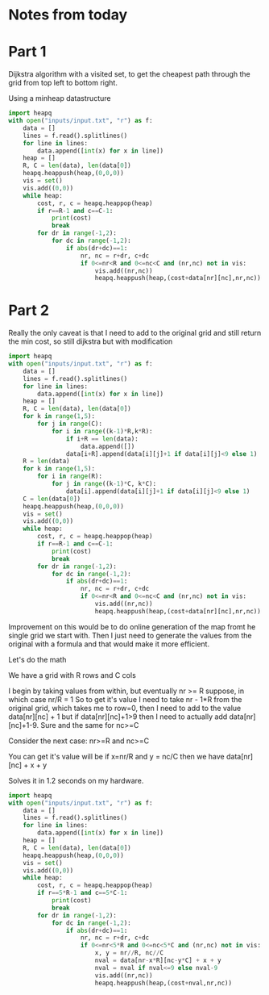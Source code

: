 # Notes from today

# Part 1

Dijkstra algorithm with a visited set, to get the cheapest path through the grid from top left to bottom right.

Using a minheap datastructure

```py
import heapq
with open("inputs/input.txt", "r") as f:
    data = []
    lines = f.read().splitlines()
    for line in lines:
        data.append([int(x) for x in line])
    heap = []
    R, C = len(data), len(data[0])
    heapq.heappush(heap,(0,0,0))
    vis = set()
    vis.add((0,0))
    while heap:
        cost, r, c = heapq.heappop(heap)
        if r==R-1 and c==C-1:
            print(cost)
            break
        for dr in range(-1,2):
            for dc in range(-1,2):
                if abs(dr+dc)==1:
                    nr, nc = r+dr, c+dc
                    if 0<=nr<R and 0<=nc<C and (nr,nc) not in vis:
                        vis.add((nr,nc))
                        heapq.heappush(heap,(cost+data[nr][nc],nr,nc))
```

# Part 2

Really the only caveat is that I need to add to the original grid and still return the min cost, so still dijkstra but with 
modification


```py
import heapq
with open("inputs/input.txt", "r") as f:
    data = []
    lines = f.read().splitlines()
    for line in lines:
        data.append([int(x) for x in line])
    heap = []
    R, C = len(data), len(data[0])
    for k in range(1,5):
        for j in range(C):
            for i in range((k-1)*R,k*R):
                if i+R == len(data):
                    data.append([])
                data[i+R].append(data[i][j]+1 if data[i][j]<9 else 1)
    R = len(data)
    for k in range(1,5):
        for i in range(R):
            for j in range((k-1)*C, k*C):
                data[i].append(data[i][j]+1 if data[i][j]<9 else 1)
    C = len(data[0])
    heapq.heappush(heap,(0,0,0))
    vis = set()
    vis.add((0,0))
    while heap:
        cost, r, c = heapq.heappop(heap)
        if r==R-1 and c==C-1:
            print(cost)
            break
        for dr in range(-1,2):
            for dc in range(-1,2):
                if abs(dr+dc)==1:
                    nr, nc = r+dr, c+dc
                    if 0<=nr<R and 0<=nc<C and (nr,nc) not in vis:
                        vis.add((nr,nc))
                        heapq.heappush(heap,(cost+data[nr][nc],nr,nc))
```

Improvement on this would be to do online generation of the map fromt he single grid we start with.  Then I just need to generate the 
values from the original with a formula and that would make it more efficient. 


Let's do the math

We have a grid with R rows and C cols

I begin by taking values from within, but eventually
nr >= R suppose, in which case nr/R = 1
So to get it's value I need to take nr - 1*R from the original grid, which takes me to row=0, then I need to add to the value data[nr][nc] + 1
but if data[nr][nc]+1>9 then I need to actually add data[nr][nc]+1-9.
Sure and the same for nc>=C

Consider the next case:  nr>=R and nc>=C 

You can get it's value will be if x=nr/R and y = nc/C
then we have data[nr][nc] + x + y

Solves it in 1.2 seconds on my hardware.  

```py
import heapq
with open("inputs/input.txt", "r") as f:
    data = []
    lines = f.read().splitlines()
    for line in lines:
        data.append([int(x) for x in line])
    heap = []
    R, C = len(data), len(data[0])
    heapq.heappush(heap,(0,0,0))
    vis = set()
    vis.add((0,0))
    while heap:
        cost, r, c = heapq.heappop(heap)
        if r==5*R-1 and c==5*C-1:
            print(cost)
            break
        for dr in range(-1,2):
            for dc in range(-1,2):
                if abs(dr+dc)==1:
                    nr, nc = r+dr, c+dc
                    if 0<=nr<5*R and 0<=nc<5*C and (nr,nc) not in vis:
                        x, y = nr//R, nc//C
                        nval = data[nr-x*R][nc-y*C] + x + y
                        nval = nval if nval<=9 else nval-9
                        vis.add((nr,nc))
                        heapq.heappush(heap,(cost+nval,nr,nc))
```